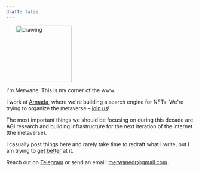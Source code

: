 ```yaml
---
draft: false
---
```


<img src="/merwane.jpg" alt="drawing" width="150" style="padding-left: 25px;"/>

I'm Merwane. This is my corner of the www.

I work at [Armada](https://tryarmada.com), where we're building a search engine for NFTs. We're trying to organize the metaverse – [join us](mailto:merwane@tryarmada.com)!

The most important things we should be focusing on during this decade are AGI research and building infrastructure for the next iteration of the internet (the metaverse).

I casually post things here and rarely take time to redraft what I write, but I am trying to [get better](http://www.paulgraham.com/writing44.html) at it.

Reach out on [Telegram](https://t.me/merwanedr) or send an email: [merwanedr@gmail.com](mailto:merwanedr@gmail.com).